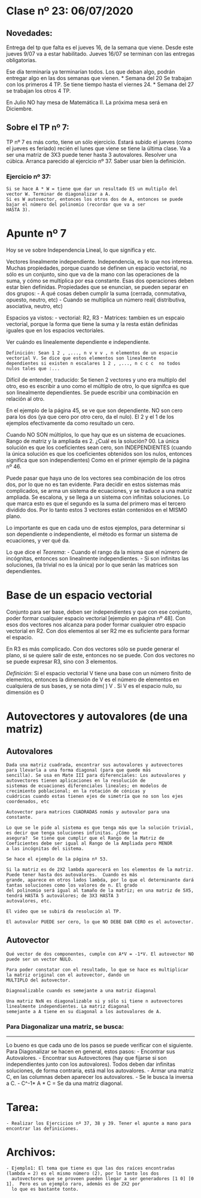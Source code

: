 # Clase nº 23: 06/07/2020

## Novedades:
Entrega del tp que falta es el jueves 16, de la semana que viene. Desde este jueves 9/07 va a estar habilitado.
Jueves 16/07 se terminan con las entregas obligatorias.

Ese día terminaría ya terminarían todos. Los que deban algo, podrán entregar algo en las dos semanas que vienen.
	* Semana del 20 Se trabajan con los primeros 4 TP. Se tiene tiempo hasta el viernes 24.
	* Semana del 27 se trabajan los otros 4 TP.

En Julio NO hay mesa de Matemática II. La próxima mesa será en Diciembre.

## Sobre el TP nº 7:
TP nº 7 es más corto, tiene un sólo ejercicio. Estará subido el jueves (como el jueves es feriado) recién el lunes que viene se
tiene la última clase.
Va a ser una matriz de 3X3 puede tener hasta 3 autovalores. Resolver una cúbica. Arranca parecido al ejercicio nº 37.
Saber usar bien la definición.

### Ejercicio nº 37:
	Si se hace A * W = tiene que dar un resultado ES un multiplo del vector W. Terminar de diagonalizar a A.
	Si es W autovector, entonces los otros dos de A, entonces se puede bajar el número del polinomio (recordar que va a ser
	HASTA 3).

# Apunte nº 7
Hoy se ve sobre Independencia Lineal, lo que significa y etc.

Vectores linealmente independiente.
Independencia, es lo que nos interesa. Muchas propiedades, porque cuando se definen un espacio vectorial, no sólo es un conjunto,
sino que va de la mano con las operaciones de la suma, y cómo se multiplica por esa constante. Esas dos operaciones deben estar
bien definidas.
Propiedades que se enuncian, se pueden separar en dos grupos:
	- A qué cosas deben cumplir la suma (cerrada, conmutativa, opuesto, neutro, etc)
	- Cuando se multiplica un número real( distributiva, asociativa, neutro, etc)

Espacios ya vistos:
	- vectorial: R2, R3
	- Matrices: tambien es un espcaio vectorial, porque la forma que tiene la suma y la resta están definidas iguales que en
	  los espacios vectoriales.

Ver cuándo es linealemente dependiente e independiente.

	Definición: Sean 1 2 , ,..., n v v v , n elementos de un espacio vectorial V. Se dice que estos elementos son linealmente
	dependientes si existen n escalares 1 2 , ,..., n c c c  no todos nulos tales que :...

Difícil de entender, traducido:
	Se tienen 2 vectores y uno era multiplo del otro, eso es escribir a uno como el múltiplo de otro, lo que signifca es que
	son linealmente dependientes. Se puede escribir una combinación en relación al otro.

En el ejemplo de la página 45, se ve que son dependiente. NO son cero para los dos (ya que cero por otro cero, da el nulo).
El 2 y el 1 de los ejemplos efectivamente da como resultado un cero.

Cuando NO SON múltiplos, lo que hay que es un sistema de ecuaciones.
Rango de matriz y la ampliada es 2. ¿Cuál es la solución? 00. La única solución es que los coeficientes sean cero, son
INDEPENDIENTES (cuando la única solución es que los coeficientes obtenidos son los nulos, entonces significa que son
independientes) Como en el primer ejemplo de la página nº 46.

Puede pasar que haya uno de los vectores sea combinación de los otros dos, por lo que no es tan evidente. Para decidir en estos
sistemas más complicados, se arma un sistema de ecuaciones, y se traduce a una matriz ampliada. Se escalona, y se llega a un
sistema con infinitas soluciones. Lo que marca esto es que el segundo es la suma del primero mas el tercero dividido dos.
Por lo tanto estos 3 vectores están contenidos en el MISMO plano.

Lo importante es que en cada uno de estos ejemplos, para determinar si son dependiente o independiente, el método es formar un
sistema de ecuaciones, y ver qué da.

Lo que dice el *Teorema*:
	- Cuando el rango da la misma que el número de incógnitas, entonces son linealmente independientes.
	- Si son infinitas las soluciones, (la trivial no es la única) por lo que serán las matrices son dependientes.

# Base de un espacio vectorial
Conjunto para ser base, deben ser independientes y que con ese conjunto, poder formar cualquier espacio vectorial [ejemplo en
página nº 48].  Con esos dos vectores nos alcanza para poder formar cualquier otro espacio vectorial en R2.
Con dos elementos al ser R2 me es suficiente para formar el espacio.

En R3 es más complicado. Con dos vectores sólo se puede generar el plano, si se quiere salir de este, entonces no se puede. Con
dos vectores no se puede expresar R3, sino con 3 elementos.

*Definición*: Si el espacio vectorial V tiene una base con un número finito de elementos, entonces la dimensión de V es el número de
elementos en cualquiera de sus bases, y se nota dim( ) V . Si V es el espacio nulo, su dimensión es 0

# Autovectores y autovalores (de una matriz)

## Autovalores
	Dada una matriz cuadrada, encontrar sus autovalores y autovectores para llevarla a una forma diagonal (para que quede más
	sencilla). Se usa en Mate III para diferenciales: Los autovalores y autovectores tienen aplicaciones en la resolución de
	sistemas de ecuaciones diferenciales lineales; en modelos de crecimiento poblacional; en la rotación de cónicas y
	cuádricas cuando estas tienen ejes de simetría que no son los ejes coordenados, etc

	Autovector para matrices CUADRADAS nomás y autovalor para una constante.

	Lo que se le pide al sistema es que tenga más que la solución trivial, es decir que tenga soluciones infinitas. ¿Cómo se
	asegura?  Se tiene que cumplir que el Rango de la Matriz de Coeficientes debe ser igual al Rango de la Ampliada pero MENOR
	a las incógnitas del sistema.

	Se hace el ejemplo de la página nº 53.

	Si la matriz es de 2X2 lambda aparecerá en los elementos de la matriz. Puede tener hasta dos autovalores.  Cuando es más
	grande, aparece en otros lados lambda, por lo que el determinante dará tantas soluciones como los valores de n. El grado
	del polinomio será igual al tamaño de la matriz; en una matriz de 5X5, tendrá HASTA 5 autovalores; de 3X3 HASTA 3
	autovalores, etc.

	El video que se subirá da resolución al TP.

	El autovalor PUEDE ser cero, lo que NO DEBE DAR CERO es el autovector.

## Autovector
	Qué vector de dos componentes, cumple con A*V = -1*V. El autovector NO puede ser un vector NULO.

	Para poder constatar con el resultado, lo que se hace es multiplicar la matriz original con el autovector, dando un
	MULTIPLO del autovector.

	Diagnoalizable cuando es semejante a una matriz diagonal

	Una matriz NxN es diagonalizable si y sólo si tiene n autovectores linealmente independientes. La matriz diagonal
	semejante a A tiene en su diagonal a los autovalores de A.

### Para Diagonalizar una matriz, se busca:
------------------------------------------
Lo bueno es que cada uno de los pasos se puede verificar con el siguiente. Para Diagonalizar se hacen en general, estos pasos:
	- Encontrar sus Autovalores.
	- Encontrar sus Autovectores (hay que fijarse si son independientes junto con los autovalores). Todos deben dar infinitas
	  soluciones, de forma contraria, está mal los autovalores.
	- Armar una matriz C, en las columnas deben aparecer los autovalores.
	- Se le busca la inversa a C.
	- C^-1* A * C = Se da una matriz diagonal.

# Tarea:
	- Realizar los Ejercicios nº 37, 38 y 39. Tener el apunte a mano para encontrar las definiciones.

# Archivos:
	- Ejemplo1: El tema que tiene es que las dos raíces encontradas (lambda = 2) es el mismo número (2), por lo tanto los dos
	  autovectores que se proveen pueden llegar a ser generadores [1 0] [0 1].  Pero es un ejemplo raro, además es de 2X2 por
	  lo que es bastante tonto.


